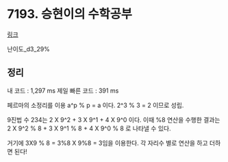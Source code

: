 # 7193. 승현이의 수학공부

[링크](https://swexpertacademy.com/main/code/problem/problemDetail.do?contestProbId=AWksRkI6AR0DFAVE)

난이도\_d3_29%

## 정리

내 코드 : 1,297 ms
제일 빠른 코드 : 391 ms

페르마의 소정리를 이용
a^p % p = a 이다.
2^3 % 3 = 2 이므로 성립.

9진법 수 234는 2 X 9^2 + 3 X 9^1 + 4 X 9^0 이다.
이때 %8 연산을 수행한 결과는
2 X 9^2 % 8 +
3 X 9^1 % 8 +
4 X 9^0 % 8
로 나타낼 수 있다.

거기에 3X9 % 8 = 3%8 X 9%8 = 3임을 이용한다.
각 자리수 별로 연산을 하고 더하면 된다!
